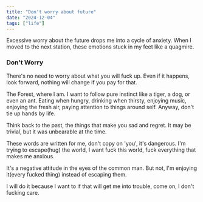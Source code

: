 ```yaml
---
title: "Don't worry about future"
date: "2024-12-04"
tags: ["life"]
---
```


Excessive worry about the future drops me into a cycle of anxiety.
When I moved to the next station, these emotions stuck in my feet like a quagmire.

### Don't Worry

There's no need to worry about what you will fuck up.
Even if it happens, look forward, nothing will change if you pay for that.

The Forest, where I am. I want to follow pure instinct like a tiger, a dog, or even an ant.
Eating when hungry, drinking when thirsty, enjoying music, enjoying the fresh air, paying attention to things around self.
Anyway, don't tie up hands by life.


Think back to the past, the things that make you sad and regret. It may be trivial, but it was unbearable at the time.


These words are written for me, don't copy on 'you', it's dangerous.
I'm trying to escape(hug) the world, I want fuck this world, fuck everything that makes me anxious.

It's a negative attitude in the eyes of the common man.
But not, I'm enjoying it(every fucked thing) instead of escaping them.

I will do it because I want to if that will get me into trouble, come on, I don't fucking care.
